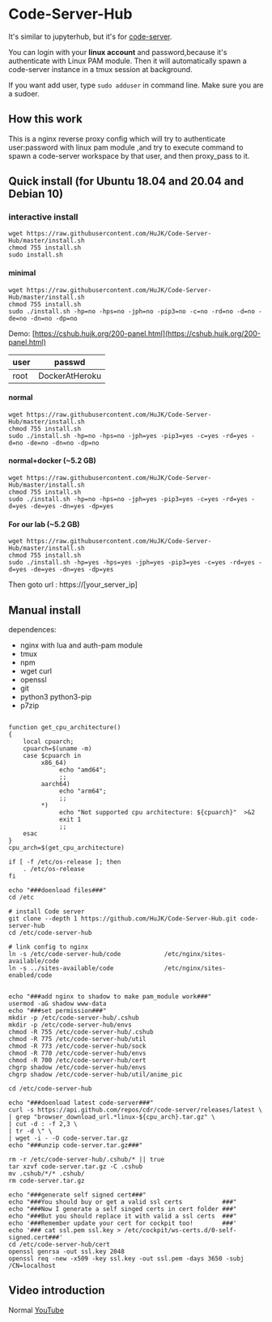 # Code-Server-Hub
It's similar to jupyterhub, but it's for [code-server](https://github.com/cdr/code-server).

You can login with your **linux account** and password,because it's authenticate with Linux PAM module. 
Then it will automatically spawn a code-server instance in a tmux session at background.

If you want add user, type ```sudo adduser``` in command line. Make sure you are a sudoer.

## How this work
This is a nginx reverse proxy config which will try to authenticate user:password with linux pam module ,and try to execute command to spawn a code-server workspace by that user, and then proxy_pass to it.

## Quick install (for Ubuntu 18.04 and 20.04 and Debian 10)

### interactive install
```
wget https://raw.githubusercontent.com/HuJK/Code-Server-Hub/master/install.sh
chmod 755 install.sh 
sudo install.sh
```


#### minimal
```
wget https://raw.githubusercontent.com/HuJK/Code-Server-Hub/master/install.sh
chmod 755 install.sh 
sudo ./install.sh -hp=no -hps=no -jph=no -pip3=no -c=no -rd=no -d=no -de=no -dn=no -dp=no
```

Demo:
[https://cshub.hujk.org/200-panel.html](https://cshub.hujk.org/200-panel.html) 

user|passwd
----|---------------
root|DockerAtHeroku

#### normal
```
wget https://raw.githubusercontent.com/HuJK/Code-Server-Hub/master/install.sh
chmod 755 install.sh 
sudo ./install.sh -hp=no -hps=no -jph=yes -pip3=yes -c=yes -rd=yes -d=no -de=no -dn=no -dp=no
```

#### normal+docker (~5.2 GB)

```
wget https://raw.githubusercontent.com/HuJK/Code-Server-Hub/master/install.sh
chmod 755 install.sh 
sudo ./install.sh -hp=no -hps=no -jph=yes -pip3=yes -c=yes -rd=yes -d=yes -de=yes -dn=yes -dp=yes
```

#### For our lab (~5.2 GB)
```
wget https://raw.githubusercontent.com/HuJK/Code-Server-Hub/master/install.sh
chmod 755 install.sh 
sudo ./install.sh -hp=yes -hps=yes -jph=yes -pip3=yes -c=yes -rd=yes -d=yes -de=yes -dn=yes -dp=yes
```

Then goto url : https://\[your_server_ip\]

## Manual install

dependences:

* nginx with lua and auth-pam module
* tmux
* npm
* wget curl
* openssl
* git
* python3 python3-pip
* p7zip

```

function get_cpu_architecture()
{
    local cpuarch;
    cpuarch=$(uname -m)
    case $cpuarch in
         x86_64)
              echo "amd64";
              ;;
         aarch64)
              echo "arm64";
              ;;
         *)
              echo "Not supported cpu architecture: ${cpuarch}"  >&2
              exit 1
              ;;
    esac
}
cpu_arch=$(get_cpu_architecture)

if [ -f /etc/os-release ]; then
    . /etc/os-release
fi

echo "###doenload files###"
cd /etc

# install Code server
git clone --depth 1 https://github.com/HuJK/Code-Server-Hub.git code-server-hub
cd /etc/code-server-hub

# link config to nginx
ln -s /etc/code-server-hub/code            /etc/nginx/sites-available/code
ln -s ../sites-available/code              /etc/nginx/sites-enabled/code


echo "###add nginx to shadow to make pam_module work###"
usermod -aG shadow www-data
echo "###set permission###"
mkdir -p /etc/code-server-hub/.cshub
mkdir -p /etc/code-server-hub/envs
chmod -R 755 /etc/code-server-hub/.cshub
chmod -R 775 /etc/code-server-hub/util
chmod -R 773 /etc/code-server-hub/sock
chmod -R 770 /etc/code-server-hub/envs
chmod -R 700 /etc/code-server-hub/cert
chgrp shadow /etc/code-server-hub/envs
chgrp shadow /etc/code-server-hub/util/anime_pic

cd /etc/code-server-hub

echo "###doenload latest code-server###"
curl -s https://api.github.com/repos/cdr/code-server/releases/latest \
| grep "browser_download_url.*linux-${cpu_arch}.tar.gz" \
| cut -d : -f 2,3 \
| tr -d \" \
| wget -i - -O code-server.tar.gz
echo "###unzip code-server.tar.gz###"

rm -r /etc/code-server-hub/.cshub/* || true
tar xzvf code-server.tar.gz -C .cshub
mv .cshub/*/* .cshub/
rm code-server.tar.gz

echo "###generate self signed cert###"
echo "###You should buy or get a valid ssl certs           ###"
echo "###Now I generate a self singed certs in cert folder ###"
echo "###But you should replace it with valid a ssl certs  ###"
echo '###Remember update your cert for cockpit too!        ###'
echo '### cat ssl.pem ssl.key > /etc/cockpit/ws-certs.d/0-self-signed.cert###'
cd /etc/code-server-hub/cert
openssl genrsa -out ssl.key 2048
openssl req -new -x509 -key ssl.key -out ssl.pem -days 3650 -subj /CN=localhost
```

## Video introduction

Normal [YouTube](https://www.youtube.com/watch?v=d66OmV22UFI)

